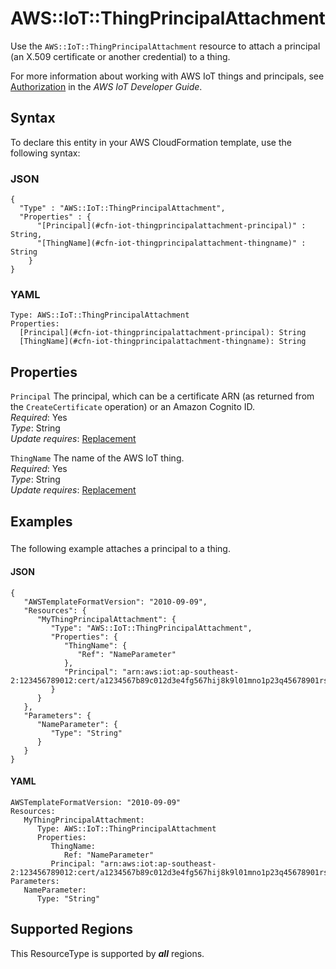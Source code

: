 # AWS::IoT::ThingPrincipalAttachment<a name="aws-resource-iot-thingprincipalattachment"></a>

Use the `AWS::IoT::ThingPrincipalAttachment` resource to attach a principal \(an X\.509 certificate or another credential\) to a thing\.

For more information about working with AWS IoT things and principals, see [Authorization](https://docs.aws.amazon.com/iot/latest/developerguide/authorization.html) in the *AWS IoT Developer Guide*\.

## Syntax<a name="aws-resource-iot-thingprincipalattachment-syntax"></a>

To declare this entity in your AWS CloudFormation template, use the following syntax:

### JSON<a name="aws-resource-iot-thingprincipalattachment-syntax.json"></a>

```
{
  "Type" : "AWS::IoT::ThingPrincipalAttachment",
  "Properties" : {
      "[Principal](#cfn-iot-thingprincipalattachment-principal)" : String,
      "[ThingName](#cfn-iot-thingprincipalattachment-thingname)" : String
    }
}
```

### YAML<a name="aws-resource-iot-thingprincipalattachment-syntax.yaml"></a>

```
Type: AWS::IoT::ThingPrincipalAttachment
Properties: 
  [Principal](#cfn-iot-thingprincipalattachment-principal): String
  [ThingName](#cfn-iot-thingprincipalattachment-thingname): String
```

## Properties<a name="aws-resource-iot-thingprincipalattachment-properties"></a>

`Principal`  <a name="cfn-iot-thingprincipalattachment-principal"></a>
The principal, which can be a certificate ARN \(as returned from the `CreateCertificate` operation\) or an Amazon Cognito ID\.  
*Required*: Yes  
*Type*: String  
*Update requires*: [Replacement](https://docs.aws.amazon.com/AWSCloudFormation/latest/UserGuide/using-cfn-updating-stacks-update-behaviors.html#update-replacement)

`ThingName`  <a name="cfn-iot-thingprincipalattachment-thingname"></a>
The name of the AWS IoT thing\.  
*Required*: Yes  
*Type*: String  
*Update requires*: [Replacement](https://docs.aws.amazon.com/AWSCloudFormation/latest/UserGuide/using-cfn-updating-stacks-update-behaviors.html#update-replacement)

## Examples<a name="aws-resource-iot-thingprincipalattachment--examples"></a>

### <a name="aws-resource-iot-thingprincipalattachment--examples--"></a>

The following example attaches a principal to a thing\.

#### JSON<a name="aws-resource-iot-thingprincipalattachment--examples----json"></a>

```
{
   "AWSTemplateFormatVersion": "2010-09-09",
   "Resources": {
      "MyThingPrincipalAttachment": {
         "Type": "AWS::IoT::ThingPrincipalAttachment",
         "Properties": {
            "ThingName": {
               "Ref": "NameParameter"
            },
            "Principal": "arn:aws:iot:ap-southeast-2:123456789012:cert/a1234567b89c012d3e4fg567hij8k9l01mno1p23q45678901rs234567890t1u2"
         }
      }
   },
   "Parameters": {
      "NameParameter": {
         "Type": "String"
      }
   }
}
```

#### YAML<a name="aws-resource-iot-thingprincipalattachment--examples----yaml"></a>

```
AWSTemplateFormatVersion: "2010-09-09"
Resources: 
   MyThingPrincipalAttachment: 
      Type: AWS::IoT::ThingPrincipalAttachment
      Properties: 
         ThingName: 
            Ref: "NameParameter"
         Principal: "arn:aws:iot:ap-southeast-2:123456789012:cert/a1234567b89c012d3e4fg567hij8k9l01mno1p23q45678901rs234567890t1u2"
Parameters: 
   NameParameter: 
      Type: "String"
```

## Supported Regions

This ResourceType is supported by ***all*** regions.